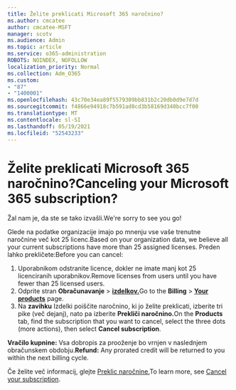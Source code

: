 ```yaml
---
title: Želite preklicati Microsoft 365 naročnino?
ms.author: cmcatee
author: cmcatee-MSFT
manager: scotv
ms.audience: Admin
ms.topic: article
ms.service: o365-administration
ROBOTS: NOINDEX, NOFOLLOW
localization_priority: Normal
ms.collection: Adm_O365
ms.custom:
- "87"
- "1400001"
ms.openlocfilehash: 43c70e34ea89f5579309bb831b2c20db0d9e7d7d
ms.sourcegitcommit: f4866e94918c7b591ad0cd3b58169d340bcc7f00
ms.translationtype: MT
ms.contentlocale: sl-SI
ms.lasthandoff: 05/19/2021
ms.locfileid: "52543233"
---
```

# <a name="canceling-your-microsoft-365-subscription"></a><span data-ttu-id="63393-102">Želite preklicati Microsoft 365 naročnino?</span><span class="sxs-lookup"><span data-stu-id="63393-102">Canceling your Microsoft 365 subscription?</span></span>

<span data-ttu-id="63393-103">Žal nam je, da ste se tako izvašli.</span><span class="sxs-lookup"><span data-stu-id="63393-103">We're sorry to see you go!</span></span>
  
<span data-ttu-id="63393-104">Glede na podatke organizacije imajo po mnenju vse vaše trenutne naročnine več kot 25 licenc.</span><span class="sxs-lookup"><span data-stu-id="63393-104">Based on your organization data, we believe all your current subscriptions have more than 25 assigned licenses.</span></span> <span data-ttu-id="63393-105">Preden lahko prekličete:</span><span class="sxs-lookup"><span data-stu-id="63393-105">Before you can cancel:</span></span>

1. <span data-ttu-id="63393-106">Uporabnikom odstranite licence, dokler ne imate manj kot 25 licenciranih uporabnikov.</span><span class="sxs-lookup"><span data-stu-id="63393-106">Remove licenses from users until you have fewer than 25 licensed users.</span></span>
2. <span data-ttu-id="63393-107">Odprite stran **Obračunavanje** \> **[izdelkov.](https://go.microsoft.com/fwlink/p/?linkid=842054)**</span><span class="sxs-lookup"><span data-stu-id="63393-107">Go to the **Billing** \> **[Your products](https://go.microsoft.com/fwlink/p/?linkid=842054)** page.</span></span>
3. <span data-ttu-id="63393-108">Na **zavihku** Izdelki poiščite naročnino, ki jo želite preklicati, izberite tri pike (več dejanj), nato pa izberite **Prekliči naročnino.**</span><span class="sxs-lookup"><span data-stu-id="63393-108">On the **Products** tab, find the subscription that you want to cancel, select the three dots (more actions), then select **Cancel subscription**.</span></span>

<span data-ttu-id="63393-109">**Vračilo kupnine:** Vsa dobropis za prooženje bo vrnjen v naslednjem obračunskem obdobju.</span><span class="sxs-lookup"><span data-stu-id="63393-109">**Refund:** Any prorated credit will be returned to you within the next billing cycle.</span></span>

<span data-ttu-id="63393-110">Če želite več informacij, glejte [Preklic naročnine.](/microsoft-365/commerce/subscriptions/cancel-your-subscription)</span><span class="sxs-lookup"><span data-stu-id="63393-110">To learn more, see [Cancel your subscription](/microsoft-365/commerce/subscriptions/cancel-your-subscription).</span></span>